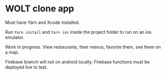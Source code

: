 # WOLT clone app

Must have Yarn and Xcode installed.

Run `Yarn install` and `Yarn ios` inside the project folder to run on an ios emulator. 

Work in progress. View restaurants, their menus, favorite them, see them on a map.

Firebase branch will not on android locally. Firebase functions must be deployed live to test. 


 
